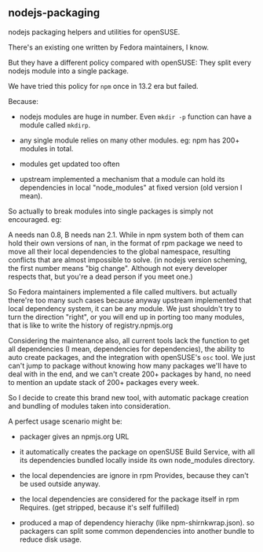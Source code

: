 ## nodejs-packaging

nodejs packaging helpers and utilities for openSUSE.

There's an existing one written by Fedora maintainers, I know.

But they have a different policy compared with openSUSE: They split every nodejs module into a single package.

We have tried this policy for `npm` once in 13.2 era but failed.

Because:

* nodejs modules are huge in number. Even `mkdir -p` function can have a module called `mkdirp`.

* any single module relies on many other modules. eg: npm has 200+ modules in total. 

* modules get updated too often

* upstream implemented a mechanism that a module can hold its dependencies in local "node_modules" at fixed version (old version I mean). 

So actually to break modules into single packages is simply not encouraged. eg:

A needs nan 0.8, B needs nan 2.1. While in npm system both of them can hold their own versions of nan, in the format of rpm package we need to move all their local dependencies to the global namespace, resulting conflicts that are almost impossible to solve. (in nodejs version scheming, the first number means "big change". Although not every developer respects that, but you're a dead person if you meet one.)

So Fedora maintainers implemented a file called multivers. but actually there're too many such cases because anyway upstream implemented that local dependency system, it can be any module. We just shouldn't try to turn the direction "right", or you will end up in porting too many modules, that is like to write the history of registry.npmjs.org

Considering the maintenance also, all current tools lack the function to get all dependencies (I mean, dependencies for dependencies), the ability to auto create packages, and the integration with openSUSE's `osc` tool. We just can't jump to package without knowing how many packages we'll have to deal with in the end, and we can't create 200+ packages by hand, no need to mention an update stack of 200+ packages every week.

So I decide to create this brand new tool, with automatic package creation and bundling of modules taken into consideration. 

A perfect usage scenario might be: 

* packager gives an npmjs.org URL

* it automatically creates the package on openSUSE Build Service, with all its dependencies bundled locally inside its own node_modules directory.

* the local dependencies are ignore in rpm Provides, because they can't be used outside anyway.

* the local dependencies are considered for the package itself in rpm Requires. (get stripped, because it's self fulfilled)

* produced a map of dependency hierachy (like npm-shirnkwrap.json). so packagers can split some common dependencies into another bundle to reduce disk usage. 
